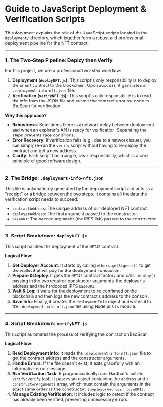# Guide to JavaScript Deployment & Verification Scripts

This document explains the role of the JavaScript scripts located in the `deployment/` directory, which together form a robust and professional deployment pipeline for the NFT contract.

---

### 1. The Two-Step Pipeline: Deploy then Verify

For this project, we use a professional two-step workflow:

1.  **Deployment (`deployNFT.js`)**: This script's only responsibility is to deploy the smart contract to the blockchain. Upon success, it generates a `.deployment-info-nft.json` file.
2.  **Verification (`verifyNFT.js`)**: This script's only responsibility is to read the info from the JSON file and submit the contract's source code to BscScan for verification.

**Why this approach?**
-   **Robustness**: Sometimes there is a network delay between deployment and when an explorer's API is ready for verification. Separating the steps prevents race conditions.
-   **Error Recovery**: If verification fails (e.g., due to a network issue), you can simply re-run the `verify` script without having to re-deploy the contract and get a new address.
-   **Clarity**: Each script has a single, clear responsibility, which is a core principle of good software design.

---

### 2. The Bridge: `.deployment-info-nft.json`

This file is automatically generated by the deployment script and acts as a "receipt" or a bridge between the two steps. It contains all the data the verification script needs to succeed:

-   `contractAddress`: The unique address of our deployed NFT contract.
-   `deployerAddress`: The first argument passed to the constructor.
-   `baseURI`: The second argument (the IPFS link) passed to the constructor.

---

### 3. Script Breakdown: `deployNFT.js`

This script handles the deployment of the `NFT42` contract.

**Logical Flow**:
1.  **Get Deployer Account**: It starts by calling `ethers.getSigners()` to get the wallet that will pay for the deployment transaction.
2.  **Prepare & Deploy**: It gets the `NFT42` contract factory and calls `.deploy()`, passing in the two required constructor arguments: the deployer's address and the hardcoded IPFS `baseURI`.
3.  **Wait & Log**: It waits for the deployment to be confirmed on the blockchain and then logs the new contract's address to the console.
4.  **Save Info**: Finally, it creates the `deploymentInfo` object and writes it to the `.deployment-info-nft.json` file using Node.js's `fs` module.

---

### 4. Script Breakdown: `verifyNFT.js`

This script automates the process of verifying the contract on BscScan.

**Logical Flow**:
1.  **Read Deployment Info**: It reads the `.deployment-info-nft.json` file to get the contract address and the constructor arguments.
2.  **Handle Errors**: If the file doesn't exist, it exits gracefully with an informative error message.
3.  **Run Verification Task**: It programmatically runs Hardhat's built-in `verify:verify` task. It passes an object containing the `address` and a `constructorArguments` array, which must contain the arguments in the exact same order as the constructor: `[deployerAddress, baseURI]`.
4.  **Manage Existing Verification**: It includes logic to detect if the contract has already been verified, preventing unnecessary errors.
